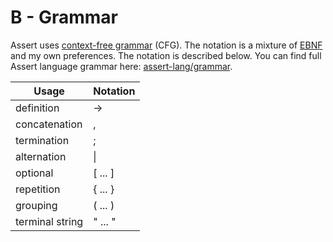 # B - Grammar
Assert uses [context-free grammar](https://en.wikipedia.org/wiki/Context-free_grammar) (CFG). 
The notation is a mixture of [EBNF](https://en.wikipedia.org/wiki/Extended_Backus%E2%80%93Naur_form) and my own preferences. 
The notation is described below. You can find full Assert language grammar 
here: [assert-lang/grammar](https://github.com/d3phys/assert-lang/blob/master/grammar).

| Usage            | Notation  |
|------------------|-----------|
| definition       | ->        |
| concatenation    | ,         |
| termination      | ;         |
| alternation      | \|        |
| optional         | [ ... ]   |
| repetition       | { ... }   |
| grouping         | ( ... )   |
| terminal string  | " ... "   |


